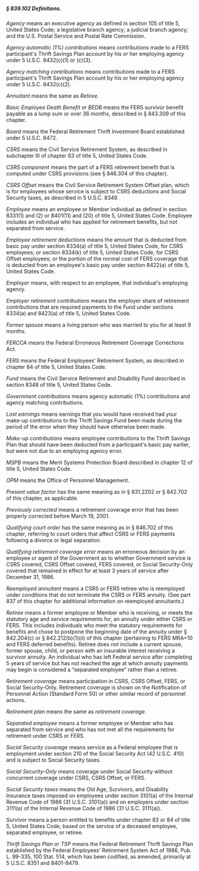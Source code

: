 ##### § 839.102 Definitions. #####

*Agency* means an executive agency as defined in section 105 of title 5, United States Code; a legislative branch agency; a judicial branch agency; and the U.S. Postal Service and Postal Rate Commission.

*Agency automatic (1%) contributions* means contributions made to a FERS participant's Thrift Savings Plan account by his or her employing agency under 5 U.S.C. 8432(c)(1) or (c)(3).

*Agency matching contributions* means contributions made to a FERS participant's Thrift Savings Plan account by his or her employing agency under 5 U.S.C. 8432(c)(2).

*Annuitant* means the same as *Retiree.*

*Basic Employee Death Benefit or BEDB* means the FERS survivor benefit payable as a lump sum or over 36 months, described in § 843.309 of this chapter.

*Board* means the Federal Retirement Thrift Investment Board established under 5 U.S.C. 8472.

*CSRS* means the Civil Service Retirement System, as described in subchapter III of chapter 83 of title 5, United States Code.

*CSRS component* means the part of a FERS retirement benefit that is computed under CSRS provisions (see § 846.304 of this chapter).

*CSRS Offset* means the Civil Service Retirement System Offset plan, which is for employees whose service is subject to CSRS deductions and Social Security taxes, as described in 5 U.S.C. 8349.

*Employee* means an employee or Member individual as defined in section 8331(1) and (2) or 8401(11) and (20) of title 5, United States Code. Employee includes an individual who has applied for retirement benefits, but not separated from service.

*Employee retirement deductions* means the amount that is deducted from basic pay under section 8334(a) of title 5, United States Code, for CSRS employees; or section 8334(k) of title 5, United States Code, for CSRS Offset employees; or the portion of the normal cost of FERS coverage that is deducted from an employee's basic pay under section 8422(a) of title 5, United States Code.

*Employer* means, with respect to an employee, that individual's employing agency.

*Employer retirement contributions* means the employer share of retirement contributions that are required payments to the Fund under sections 8334(a) and 8423(a) of title 5, United States Code.

*Former spouse* means a living person who was married to you for at least 9 months.

*FERCCA* means the Federal Erroneous Retirement Coverage Corrections Act.

*FERS* means the Federal Employees' Retirement System, as described in chapter 84 of title 5, United States Code.

*Fund* means the Civil Service Retirement and Disability Fund described in section 8348 of title 5, United States Code.

*Government contributions* means agency automatic (1%) contributions and agency matching contributions.

*Lost earnings* means earnings that you would have received had your make-up contributions to the Thrift Savings Fund been made during the period of the error when they should have otherwise been made.

*Make-up contributions* means employee contributions to the Thrift Savings Plan that should have been deducted from a participant's basic pay earlier, but were not due to an employing agency error.

*MSPB* means the Merit Systems Protection Board described in chapter 12 of title 5, United States Code.

*OPM* means the Office of Personnel Management.

*Present value factor* has the same meaning as in § 831.2202 or § 842.702 of this chapter, as applicable.

*Previously corrected* means a retirement coverage error that has been properly corrected before March 19, 2001.

*Qualifying court order* has the same meaning as in § 846.702 of this chapter, referring to court orders that affect CSRS or FERS payments following a divorce or legal separation.

*Qualifying retirement coverage error* means an erroneous decision by an employee or agent of the Government as to whether Government service is CSRS covered, CSRS Offset covered, FERS covered, or Social Security-Only covered that remained in effect for at least 3 years of service after December 31, 1986.

*Reemployed annuitant* means a CSRS or FERS retiree who is reemployed under conditions that do not terminate the CSRS or FERS annuity. (See part 837 of this chapter for additional information on reemployed annuitants.)

*Retiree* means a former employee or Member who is receiving, or meets the statutory age and service requirements for, an annuity under either CSRS or FERS. This includes individuals who meet the statutory requirements for benefits and chose to postpone the beginning date of the annuity under § 842.204(c) or § 842.212(b)(1)(ii) of this chapter (pertaining to FERS MRA+10 and FERS deferred benefits). Retiree does not include a current spouse, former spouse, child, or person with an insurable interest receiving a survivor annuity. An individual who has left Federal service after completing 5 years of service but has not reached the age at which annuity payments may begin is considered a “separated employee” rather than a retiree.

*Retirement coverage* means participation in CSRS, CSRS Offset, FERS, or Social Security-Only. Retirement coverage is shown on the Notification of Personnel Action (Standard Form 50) or other similar record of personnel actions.

*Retirement plan* means the same as *retirement coverage.*

*Separated employee* means a former employee or Member who has separated from service and who has not met all the requirements for retirement under CSRS or FERS.

*Social Security coverage* means service as a Federal employee that is employment under section 210 of the Social Security Act (42 U.S.C. 410) and is subject to Social Security taxes.

*Social Security-Only* means coverage under Social Security without concurrent coverage under CSRS, CSRS Offset, or FERS.

*Social Security taxes* means the Old Age, Survivors, and Disability Insurance taxes imposed on employees under section 3101(a) of the Internal Revenue Code of 1986 (31 U.S.C. 3101(a)) and on employers under section 3111(a) of the Internal Revenue Code of 1986 (31 U.S.C. 3111(a)).

*Survivor* means a person entitled to benefits under chapter 83 or 84 of title 5, United States Code, based on the service of a deceased employee, separated employee, or retiree.

*Thrift Savings Plan or TSP* means the Federal Retirement Thrift Savings Plan established by the Federal Employees' Retirement System Act of 1986, Pub. L. 99-335, 100 Stat. 514, which has been codified, as amended, primarily at 5 U.S.C. 8351 and 8401-8479.
